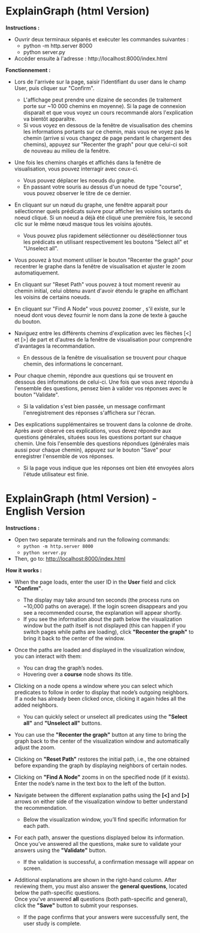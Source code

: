 # ExplainGraph (html Version)

**Instructions :**
- Ouvrir deux terminaux séparés et exécuter les commandes suivantes :
  * python -m http.server 8000
  * python server.py
- Accéder ensuite à l'adresse : http://localhost:8000/index.html

**Fonctionnement :**
- Lors de l'arrivée sur la page, saisir l’identifiant du user dans le champ User, puis cliquer sur "Confirm".
   * L'affichage peut prendre une dizaine de secondes (le traitement porte sur ~10 000 chemins en moyenne). Si la page de connexion disparait et que vous voyez un cours recommandé alors l'explication va bientôt apparaître.
   * Si vous voyez en dessous de la fenêtre de visualisation des chemins les informations portants sur ce chemin, mais vous ne voyez pas le chemin (arrive si vous changez de page pendant le chargement des chemins), appuyez sur "Recenter the graph" pour que celui-ci soit de nouveau au milieu de la fenêtre.

- Une fois les chemins chargés et affichés dans la fenêtre de visualisation, vous pouvez interragir avec ceux-ci.
   * Vous pouvez déplacer les noeuds du graphe.
   * En passant votre souris au dessus d'un noeud de type "course", vous pouvez observer le titre de ce dernier.

- En cliquant sur un nœud du graphe, une fenêtre apparait pour sélectionner quels prédicats suivre pour afficher les voisins sortants du noeud cliqué. Si un noeud a déjà été cliqué une première fois, le second clic sur le même nœud masque tous les voisins ajoutés. 
  * Vous pouvez plus rapidement séléctionner ou déséléctionner tous les prédicats en utilisant respectivement les boutons "Select all" et "Unselect all".

- Vous pouvez à tout moment utiliser le bouton "Recenter the graph" pour recentrer le graphe dans la fenêtre de visualisation et ajuster le zoom automatiquement.

- En cliquant sur "Reset Path" vous pouvez à tout moment revenir au chemin initial, celui obtenu avant d'avoir étendu le graphe en affichant les voisins de certains noeuds.

- En cliquant sur "Find A Node" vous pouvez zoomer , s'il existe, sur le noeud dont vous devez fournir le nom dans la zone de texte à gauche du bouton.

- Naviguez entre les différents chemins d'explication avec les flèches [<] et [>] de part et d'autres de la fenêtre de visualisation pour comprendre d'avantages la recommandation.
  * En dessous de la fenêtre de visualisation se trouvent pour chaque chemin, des informations le concernant.

- Pour chaque chemin, répondre aux questions qui se trouvent en dessous des informations de celui-ci. Une fois que vous avez répondu à l'ensemble des questions, pensez bien à valider vos réponses avec le bouton "Validate".
  * Si la validation s'est bien passée, un message confirmant l'enregistrement des réponses s'affichera sur l'écran.

- Des explications supplémentaires se trouvent dans la colonne de droite. Après avoir observé ces explications, vous devez répondre aux questions générales, situées sous les questions portant sur chaque chemin. Une fois l'ensemble des questions répondues (générales mais aussi pour chaque chemin), appuyez sur le bouton "Save" pour enregistrer l'ensemble de vos réponses. 
  * Si la page vous indique que les réponses ont bien été envoyées alors l'étude utilisateur est finie.

 

# ExplainGraph (html Version) - English Version

**Instructions :**
- Open two separate terminals and run the following commands:
  * `python -m http.server 8000`
  * `python server.py`
- Then, go to: [http://localhost:8000/index.html](http://localhost:8000/index.html)

**How it works :**
- When the page loads, enter the user ID in the **User** field and click **"Confirm"**.
  * The display may take around ten seconds (the process runs on ~10,000 paths on average). If the login screen disappears and you see a recommended course, the explanation will appear shortly.
  * If you see the information about the path below the visualization window but the path itself is not displayed (this can happen if you switch pages while paths are loading), click **"Recenter the graph"** to bring it back to the center of the window.

- Once the paths are loaded and displayed in the visualization window, you can interact with them:
  * You can drag the graph’s nodes.
  * Hovering over a **course** node shows its title.

- Clicking on a node opens a window where you can select which predicates to follow in order to display that node’s outgoing neighbors.  
  If a node has already been clicked once, clicking it again hides all the added neighbors.
  * You can quickly select or unselect all predicates using the **"Select all"** and **"Unselect all"** buttons.

- You can use the **"Recenter the graph"** button at any time to bring the graph back to the center of the visualization window and automatically adjust the zoom.

- Clicking on **"Reset Path"** restores the initial path, i.e., the one obtained before expanding the graph by displaying neighbors of certain nodes.

- Clicking on **"Find A Node"** zooms in on the specified node (if it exists).  
  Enter the node’s name in the text box to the left of the button.

- Navigate between the different explanation paths using the **[<]** and **[>]** arrows on either side of the visualization window to better understand the recommendation.
  * Below the visualization window, you’ll find specific information for each path.

- For each path, answer the questions displayed below its information. Once you’ve answered all the questions, make sure to validate your answers using the **"Validate"** button.
  * If the validation is successful, a confirmation message will appear on screen.

- Additional explanations are shown in the right-hand column. After reviewing them, you must also answer the **general questions**, located below the path-specific questions.  
  Once you’ve answered **all** questions (both path-specific and general), click the **"Save"** button to submit your responses.
  * If the page confirms that your answers were successfully sent, the user study is complete.
